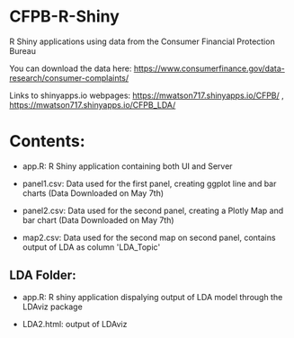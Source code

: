 # CFPB-R-Shiny
R Shiny applications using data from the Consumer Financial Protection Bureau 

You can download the data here: https://www.consumerfinance.gov/data-research/consumer-complaints/

Links to shinyapps.io webpages: https://mwatson717.shinyapps.io/CFPB/ ,
                                https://mwatson717.shinyapps.io/CFPB_LDA/

# Contents:

* app.R: R Shiny application containing both UI and Server

* panel1.csv: Data used for the first panel, creating ggplot line and bar charts (Data Downloaded on May 7th)

* panel2.csv: Data used for the second panel, creating a Plotly Map and bar chart (Data Downloaded on May 7th)

* map2.csv: Data used for the second map on second panel, contains output of LDA as column 'LDA_Topic'

## LDA Folder:

* app.R: R shiny application dispalying output of LDA model through the LDAviz package

* LDA2.html: output of LDAviz
